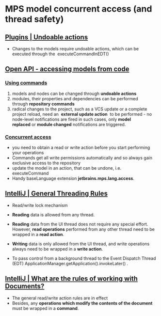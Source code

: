# MPS model concurrent access (and thread safety)

## [Plugins | Undoable actions](https://www.jetbrains.com/help/mps/2021.1/progress-indicators.html#undoableactions)

-   Changes to the models require undoable actions, which can be executed through the  executeCommandInEDT()

## [Open API - accessing models from code](https://www.jetbrains.com/help/mps/2021.1/open-api-accessing-models-from-code.html)

### [Using commands](https://www.jetbrains.com/help/mps/2021.1/open-api-accessing-models-from-code.html#usingcommands)

1.  models and nodes can be changed through **undoable actions**
2.  modules, their properties and dependencies can be performed through **repository commands**
3.  radical changes to the project, such as a VCS update or a complete project reload, need an  **external update action**  to be performed - no node-level notifications are fired in such cases, only **model replaced** or **module changed** notifications are triggered.

### [Concurrent access](https://www.jetbrains.com/help/mps/2021.1/open-api-accessing-models-from-code.html#concurrentaccess)

-   you need to obtain a read or write action before you start performing your operations
-   Commands get all write permissions automatically and so always gain exclusive access to the repository
-   update the model in an action, that can be undone, i.e. executeCommand
-   Handy baseLanguage extension **jetbrains.mps.lang.access**.

## [IntelliJ | General Threading Rules](https://plugins.jetbrains.com/docs/intellij/general-threading-rules.html?q=commands)

-   Read/write lock mechanism
-   **Reading** data is allowed from any thread.
-   **Reading** data from the UI thread does not require any special effort. However, **read operations** performed from any other thread need to be wrapped in a **read action**.

-   **Writing** data is only allowed from the UI thread, and write operations always need to be wrapped in a **write action**.
-   To pass control from a background thread to the Event Dispatch Thread (EDT) ApplicationManager.getApplication().invokeLater() .

## [IntelliJ | What are the rules of working with Documents?](https://plugins.jetbrains.com/docs/intellij/documents.html#what-are-the-rules-of-working-with-documents)

-   The general read/write action rules are in effect
-   Besides, any **operations which modify the contents of the document** must be wrapped in a **command**.
